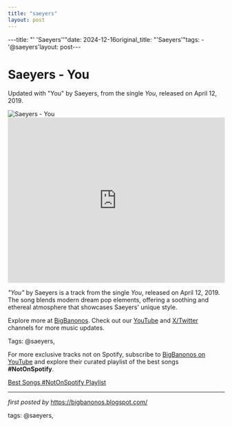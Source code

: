 ```yaml
---
title: "saeyers"
layout: post
---
```

---title: "' 'Saeyers''"date: 2024-12-16original_title: "'Saeyers'"tags:  - '@saeyers'layout: post---<!-- Title of the Post --><h1 >Saeyers - You</h1> <!-- Introductory Text --><p >Updated with "You" by Saeyers, from the single *You*, released on April 12, 2019.</p> <!-- Featured Image --><div > <img src="https://i1.sndcdn.com/artworks-000512334201-6l5gfp-t500x500.jpg" alt="Saeyers - You" /></div> <!-- YouTube Video Embed --><div > <iframe width="100%" height="385" src="https://www.youtube.com/embed/D-ZG4AV5ojo" title="Saeyers - You" frameborder="0" allow="accelerometer; autoplay; clipboard-write; encrypted-media; gyroscope; picture-in-picture; web-share" referrerpolicy="strict-origin-when-cross-origin" allowfullscreen></iframe></div> <!-- Song Information --><div > <p><em>"You"</em> by Saeyers is a track from the single *You*, released on April 12, 2019. The song blends modern dream pop elements, offering a soothing and ethereal atmosphere that showcases Saeyers' unique style.</p></div> <!-- Footer Links --><div > <p>Explore more at <a href="https://bigbanonos.blogspot.com/" target="_blank">BigBanonos</a>. Check out our <a href="https://www.youtube.com/@BigBanonos" target="_blank">YouTube</a> and <a href="https://x.com/bigbanonos" target="_blank">X/Twitter</a> channels for more music updates.</p></div> <!-- Tags --><p >Tags: @saeyers,</p><!--Subscribe and Playlist Links--><div>    <p>For more exclusive tracks not on Spotify, subscribe to <a href="https://www.youtube.com/@BigBanonos" target="_blank">BigBanonos on YouTube</a> and explore their curated playlist of the best songs <strong>#NotOnSpotify</strong>.</p>    <p><a href="https://www.youtube.com/playlist?list=PLtuNtuTatqI0kFahUCbtbfenC_ET5O_tr" target="_blank">Best Songs #NotOnSpotify Playlist<br /></a></p></div><hr /><p><em>first posted by</em> <a href="https://bigbanonos.blogspot.com/" rel="noopener" target="_new">https://bigbanonos.blogspot.com/</a></p><p>tags: @saeyers,</p>